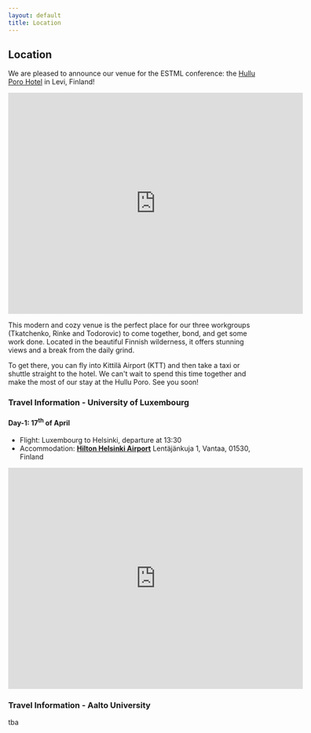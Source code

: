 ```yaml
---
layout: default
title: Location
---
```


## Location

We are pleased to announce our venue for the ESTML conference: the [Hullu Poro Hotel](https://www.hulluporo.fi/en/) in Levi, Finland!

<iframe src="https://www.google.com/maps/embed?pb=!1m18!1m12!1m3!1d1506.9787375105905!2d24.80753431642859!3d67.80833428538011!2m3!1f0!2f0!3f0!3m2!1i1024!2i768!4f13.1!3m3!1m2!1s0x45d24d5a87b3f0fd%3A0xd00dac320805b483!2sHullu%20Poro%20(Hotel%20Crazy%20Reindeer)!5e0!3m2!1sde!2slu!4v1675175175974!5m2!1sde!2slu" width="600" height="450" style="border:0;" allowfullscreen="" loading="lazy" referrerpolicy="no-referrer-when-downgrade"></iframe>

This modern and cozy venue is the perfect place for our three workgroups (Tkatchenko, Rinke and Todorovic) to come together, bond, and get some work done. Located in the beautiful Finnish wilderness, it offers stunning views and a break from the daily grind.

To get there, you can fly into Kittilä Airport (KTT) and then take a taxi or shuttle straight to the hotel. We can't wait to spend this time together and make the most of our stay at the Hullu Poro. See you soon!


### Travel Information - University of Luxembourg

#### Day-1: 17<sup>th</sup> of April

- Flight: Luxembourg to Helsinki, departure at 13:30
- Accommodation: [**Hilton Helsinki Airport**](https://www.hilton.com/en/hotels/helaihi-hilton-helsinki-airport/) Lentäjänkuja 1, Vantaa, 01530, Finland 

<iframe src="https://www.google.com/maps/embed?pb=!1m14!1m8!1m3!1d1975.8199316564421!2d24.9632088!3d60.3160374!3m2!1i1024!2i768!4f13.1!3m3!1m2!1s0x468df86f157d893f%3A0x5237e1178e9c51ca!2sHilton%20Helsinki%20Airport!5e0!3m2!1sde!2slu!4v1674837557706!5m2!1sde!2slu" width="600" height="450" style="border:0;" allowfullscreen="" loading="lazy" referrerpolicy="no-referrer-when-downgrade"></iframe>

### Travel Information - Aalto University

tba

